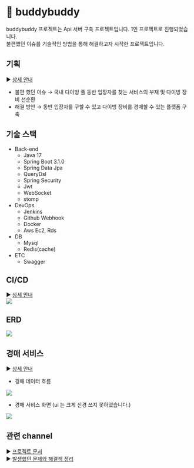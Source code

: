 # 🤿 buddybuddy
buddybuddy 프로젝트는 Api 서버 구축 프로젝트입니다. 1인 프로젝트로 진행되었습니다.   
불편했던 이슈를 기술적인 방법을 통해 해결하고자 시작한 프로젝트입니다.

## 기획   
▶︎ [상세 안내](https://polydactyl-search-400.notion.site/PRD-Product-Requirements-Document-442465cd99e44e0cbd42f4287767a490)   
- 불편 했던 이슈 → 국내 다이빙 풀 동반 입장자를 찾는 서비스의 부재 및 다이빙 장비 선순환
- 해결 방안 → 동반 입장자를 구할 수 있고 다이빙 장비를 경매할 수 있는 플랫폼 구축

## 기술 스택   
- Back-end
  - Java 17
  - Spring Boot 3.1.0
  - Spring Data Jpa
  - QueryDsl
  - Spring Security
  - Jwt
  - WebSocket
  - stomp
- DevOps
  - Jenkins
  - Github Webhook
  - Docker
  - Aws Ec2, Rds
- DB
  - Mysql
  - Redis(cache)
- ETC
  - Swagger

## CI/CD   
▶︎ [상세 안내](https://polydactyl-search-400.notion.site/CI-CD-9276ca76e76f49839ce8c7d9b9ddc76e)   
![](https://polydactyl-search-400.notion.site/image/https%3A%2F%2Fprod-files-secure.s3.us-west-2.amazonaws.com%2F42cc9b13-139d-4025-8a1b-39e3a8b906ff%2F57d49eb5-d3aa-44cb-89d6-0471d7c4eb86%2FUntitled.png?table=block&id=90b2bb8e-e221-47c4-bf5f-2483e414f1f1&spaceId=42cc9b13-139d-4025-8a1b-39e3a8b906ff&width=2000&userId=&cache=v2)

## ERD
![](https://polydactyl-search-400.notion.site/image/https%3A%2F%2Fprod-files-secure.s3.us-west-2.amazonaws.com%2F42cc9b13-139d-4025-8a1b-39e3a8b906ff%2Ff6a634a8-dcb1-443a-8ec2-a77d585e443b%2FUntitled.png?table=block&id=77353c84-0971-419a-b902-84849bcc1102&spaceId=42cc9b13-139d-4025-8a1b-39e3a8b906ff&width=2000&userId=&cache=v2)

## 경매 서비스
▶︎ [상세 안내](https://polydactyl-search-400.notion.site/2865b901850e490a8579c4f3fd6c6f39)   
- 경매 데이터 흐름   

![](https://polydactyl-search-400.notion.site/image/https%3A%2F%2Fprod-files-secure.s3.us-west-2.amazonaws.com%2F42cc9b13-139d-4025-8a1b-39e3a8b906ff%2Fdfa5fb23-2428-4676-9981-88c5306b93aa%2FUntitled.png?table=block&id=78d3551a-64dc-49e8-ba8b-1438f4df7a3d&spaceId=42cc9b13-139d-4025-8a1b-39e3a8b906ff&width=1980&userId=&cache=v2)

- 경매 서비스 화면 (ui 는 크게 신경 쓰지 못하였습니다.)   

![](https://polydactyl-search-400.notion.site/image/https%3A%2F%2Fprod-files-secure.s3.us-west-2.amazonaws.com%2F42cc9b13-139d-4025-8a1b-39e3a8b906ff%2F9da347dd-4aaf-40b6-b63c-b3b204d6c203%2FUntitled.png?table=block&id=93c6ffa4-9678-4251-95e4-2c2c17a95302&spaceId=42cc9b13-139d-4025-8a1b-39e3a8b906ff&width=1790&userId=&cache=v2)

## 관련 channel
▶︎ [프로젝트 문서](https://polydactyl-search-400.notion.site/BuddyBuddy-310bbc27af98417e869a64a5a07b352b)   
▶︎ [발생했던 문제와 해결책 정리](https://velog.io/@seominsu1/series/buddybuddy)


